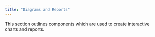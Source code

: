 ```yaml
---
title: "Diagrams and Reports"
---
```




This section outlines components which are used to create interactive
charts and reports.